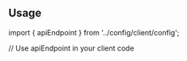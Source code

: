 ## Usage

import { apiEndpoint } from '../config/client/config';

// Use apiEndpoint in your client code
